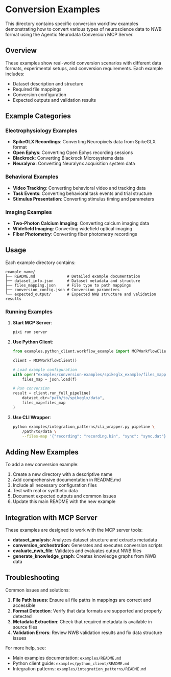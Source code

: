 # Conversion Examples

This directory contains specific conversion workflow examples demonstrating how
to convert various types of neuroscience data to NWB format using the Agentic
Neurodata Conversion MCP Server.

## Overview

These examples show real-world conversion scenarios with different data formats,
experimental setups, and conversion requirements. Each example includes:

- Dataset description and structure
- Required file mappings
- Conversion configuration
- Expected outputs and validation results

## Example Categories

### Electrophysiology Examples

- **SpikeGLX Recordings**: Converting Neuropixels data from SpikeGLX format
- **Open Ephys**: Converting Open Ephys recording sessions
- **Blackrock**: Converting Blackrock Microsystems data
- **Neuralynx**: Converting Neuralynx acquisition system data

### Behavioral Examples

- **Video Tracking**: Converting behavioral video and tracking data
- **Task Events**: Converting behavioral task events and trial structure
- **Stimulus Presentation**: Converting stimulus timing and parameters

### Imaging Examples

- **Two-Photon Calcium Imaging**: Converting calcium imaging data
- **Widefield Imaging**: Converting widefield optical imaging
- **Fiber Photometry**: Converting fiber photometry recordings

## Usage

Each example directory contains:

```
example_name/
├── README.md              # Detailed example documentation
├── dataset_info.json      # Dataset metadata and structure
├── files_mapping.json     # File type to path mappings
├── conversion_config.json # Conversion parameters
└── expected_output/       # Expected NWB structure and validation results
```

### Running Examples

1. **Start MCP Server**:

   ```bash
   pixi run server
   ```

2. **Use Python Client**:

   ```python
   from examples.python_client.workflow_example import MCPWorkflowClient

   client = MCPWorkflowClient()

   # Load example configuration
   with open("examples/conversion-examples/spikeglx_example/files_mapping.json") as f:
       files_map = json.load(f)

   # Run conversion
   result = client.run_full_pipeline(
       dataset_dir="path/to/spikeglx/data",
       files_map=files_map
   )
   ```

3. **Use CLI Wrapper**:

   ```bash
   python examples/integration_patterns/cli_wrapper.py pipeline \
       /path/to/data \
       --files-map '{"recording": "recording.bin", "sync": "sync.dat"}'
   ```

## Adding New Examples

To add a new conversion example:

1. Create a new directory with a descriptive name
2. Add comprehensive documentation in README.md
3. Include all necessary configuration files
4. Test with real or synthetic data
5. Document expected outputs and common issues
6. Update this main README with the new example

## Integration with MCP Server

These examples are designed to work with the MCP server tools:

- **dataset_analysis**: Analyzes dataset structure and extracts metadata
- **conversion_orchestration**: Generates and executes conversion scripts
- **evaluate_nwb_file**: Validates and evaluates output NWB files
- **generate_knowledge_graph**: Creates knowledge graphs from NWB data

## Troubleshooting

Common issues and solutions:

1. **File Path Issues**: Ensure all file paths in mappings are correct and
   accessible
2. **Format Detection**: Verify that data formats are supported and properly
   detected
3. **Metadata Extraction**: Check that required metadata is available in source
   files
4. **Validation Errors**: Review NWB validation results and fix data structure
   issues

For more help, see:

- Main examples documentation: `examples/README.md`
- Python client guide: `examples/python_client/README.md`
- Integration patterns: `examples/integration_patterns/README.md`
